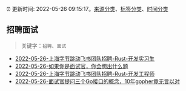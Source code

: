 :alarm_clock: 更新时间: 2022-05-26 09:15:17。[来源分类](../README.md)、[标签分类](../TAGS.md)、[时间分类](../TIMELINE.md)

## 招聘面试


> 关键字：`招聘`、`面试`



- [2022-05-26-上海字节跳动飞书团队招聘-Rust-开发实习生](https://www.v2ex.com/t/855485) 
- [2022-05-26-如果你是面试官，你会想出什么题](https://www.v2ex.com/t/855475) 
- [2022-05-26-上海字节跳动飞书团队招聘-Rust-开发工程师](https://www.v2ex.com/t/855474) 
- [2022-05-26-面试官提问三个Go接口的概念，10年gopher竟无言以对](https://toutiao.io/k/xn3xy8i) 